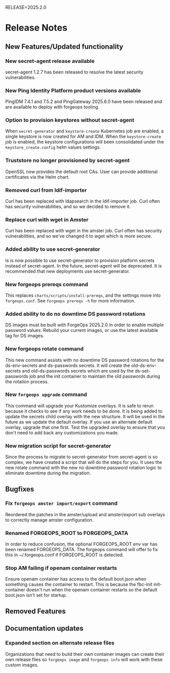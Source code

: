 RELEASE=2025.2.0
# Release Notes

## New Features/Updated functionality

### New secret-agent release available
secret-agent 1.2.7 has been released to resolve the latest security
vulnerabilities.

### New Ping Identity Platform product versions available
PingIDM 7.4.1 and 7.5.2 and PingGateway 2025.6.0 have been released and are available to deploy with forgeops tooling.

### Option to provision keystores without secret-agent

When `secret-generator` and `keystore-create` Kubernetes job are enabled,
a single keystore is now created for AM and IDM.  When the `keystore-create`
job is enabled, the keystore configurations will been consolidated under the
`keystore_create.config` helm values settings.

### Truststore no longer provisioned by secret-agent

OpenSSL now provides the default root CAs.  User can provide additional
certificates via the Helm chart.

### Removed curl from ldif-importer

Curl has been replaced with ldapsearch in the ldif-importer job. Curl often has
security vulnerabilities, and so we decided to remove it.

### Replace curl with wget in Amster

Curl has been replaced with wget in the amster job. Curl often has
security vulnerabilities, and so we've changed it to wget which is more secure.

### Added ability to use secret-generator

Is is now possible to use secret-generator to provision platform secrets
instead of secret-agent. In the future, secret-agent will be deprecated. It is
recommended that new deployments use secret-generator.

### New forgeops prereqs command

This replaces `charts/scripts/install-prereqs`, and the settings move into
`forgeops.conf`. See `forgeops prereqs -h` for more information.

### Added ability to do no downtime DS password rotations

DS images must be built with ForgeOps 2025.2.0 in order to enable multiple
password values. Rebuild your current images, or use the latest available tag
for DS images.

### New forgeops rotate command

This new command assists with no downtime DS password rotations for the 
ds-env-secrets and ds-passwords secrets. It will create the old-ds-env-secrets 
and old-ds-passwords secrets which are used by the ds-set-passwords job and 
the init container to maintain the old passwords during the rotation process.

### New `forgeops upgrade` command

This command will upgrade your Kustomize overlays. It is safe to rerun because
it checks to see if any work needs to be done. It is being added to update the
secrets child overlay with the new structure. It will be used in the future as
we update the default overlay. If you use an alternate default overlay, upgrade
that one first. Test the upgraded overlay to ensure that you don't need to add
back any customizations you made.

### New migration script for secret-generator

Since the process to migrate to secret-generator from secret-agent is so
complex, we have created a script that will do the steps for you. It uses the
new rotate command with the new no downtime password rotation logic to
eliminate downtime during the migration.

## Bugfixes

### Fix `forgeops amster import/export` command
Reordered the patches in the amster/upload and amster/export sub overlays to correctly manage amster configuration.

### Renamed FORGEOPS_ROOT to FORGEOPS_DATA

In order to reduce confusion, the optional FORGEOPS_ROOT env var has been
renamed FORGEOPS_DATA. The forgeops command will offer to fix this in
~/.forgeops.conf if FORGEOPS_ROOT is detected.

### Stop AM failing if openam container restarts
Ensure openam container has access to the default boot.json when something causes the 
container to restart.  This is because the fbc-init init-container doesn't run when the 
openam container restarts so the default boot.json isn't set for startup.

## Removed Features

## Documentation updates

### Expanded section on alternate release files

Organizations that need to build their own container images can create their
own release files so `forgeops image` and `forgeops info` will work with these
custom images.
